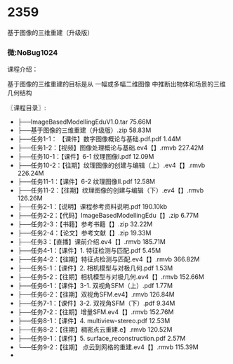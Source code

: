# 2359
基于图像的三维重建（升级版）
### 微:NoBug1024 


课程介绍：

基于图像的三维重建的目标是从 一幅或多幅二维图像 中推断出物体和场景的三维几何结构

〖课程目录〗:

- ├──ImageBasedModellingEduV1.0.tar  75.66M
- ├──基于图像的三维重建（升级版）.zip  58.83M
- ├──任务1-1： 【课件】数字图像概论与基础.pdf.pdf  1.44M
- ├──任务1-2：【视频】图像处理概论与基础.ev4【】.rmvb  227.42M
- ├──任务10-1：【课件】6-1 纹理图像I.pdf  12.09M
- ├──任务10-2：【往期】纹理图像的创建与编辑（上）.ev4【】.rmvb  226.24M
- ├──任务11-1：【课件】6-2 纹理图像II.pdf  12.58M
- ├──任务11-2：【往期】纹理图像的创建与编辑（下）.ev4【】.rmvb  126.26M
- ├──任务2-1：【说明】课程参考资料说明.pdf  190.10kb
- ├──任务2-2：【代码】ImageBasedModellingEdu【】.zip  6.77M
- ├──任务2-3：【书籍】参考书籍【】.zip  32.22M
- ├──任务2-4：【论文】参考文献【】.zip  19.33M
- ├──任务3：【直播】课前介绍.ev4【】.rmvb  185.71M
- ├──任务4-1：【课件】1. 特征检测与匹配.pdf  5.45M
- ├──任务4-2：【往期】特征点检测与匹配.ev4【】.rmvb  366.82M
- ├──任务5-1：【课件】2. 相机模型与对极几何.pdf  1.53M
- ├──任务5-2：【往期】相机模型与对极几何.ev4【】.rmvb  152.66M
- ├──任务6-1：【课件】3-1. 双视角SFM（上）.pdf  1.77M
- ├──任务6-2：【往期】双视角SFM.ev4】.rmvb  126.84M
- ├──任务7-1：【课件】3-2. 双视角SFM（下）.pdf  9.34M
- ├──任务7-2：【往期】增量SFM.ev4【】.rmvb  152.76M
- ├──任务8-1：【课件】4. multiview-stereo.pdf  12.53M
- ├──任务8-2：【往期】稠密点云重建.e】.rmvb  120.52M
- ├──任务9-1：【课件】5. surface_reconstruction.pdf  2.57M
- └──任务9-2：【往期】 点云到网格的重建.ev4【】.rmvb  115.39M
- 
